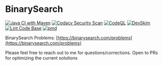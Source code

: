 # BinarySearch

[![Java CI with Maven](https://github.com/anchit-choudhry/BinarySearch/actions/workflows/maven.yml/badge.svg)](https://github.com/anchit-choudhry/BinarySearch/actions/workflows/maven.yml)
[![Codacy Security Scan](https://github.com/anchit-choudhry/BinarySearch/actions/workflows/codacy-analysis.yml/badge.svg)](https://github.com/anchit-choudhry/BinarySearch/actions/workflows/codacy-analysis.yml)
[![CodeQL](https://github.com/anchit-choudhry/BinarySearch/actions/workflows/codeql-analysis.yml/badge.svg)](https://github.com/anchit-choudhry/BinarySearch/actions/workflows/codeql-analysis.yml)
[![DevSkim](https://github.com/anchit-choudhry/BinarySearch/actions/workflows/devskim.yml/badge.svg)](https://github.com/anchit-choudhry/BinarySearch/actions/workflows/devskim.yml)
[![Lint Code Base](https://github.com/anchit-choudhry/BinarySearch/actions/workflows/super-linter.yml/badge.svg)](https://github.com/anchit-choudhry/BinarySearch/actions/workflows/super-linter.yml)
[![pmd](https://github.com/anchit-choudhry/BinarySearch/actions/workflows/pmd.yml/badge.svg)](https://github.com/anchit-choudhry/BinarySearch/actions/workflows/pmd.yml)

BinarySearch Problems: [https://binarysearch.com/problems](https://binarysearch.com/problems)

Please feel free to reach out to me for questions/corrections. Open to PRs for optimizing the current solutions

